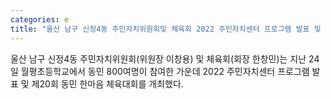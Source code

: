 ```yaml
---
categories: e
title: "울산 남구 신정4동 주민자치위원회및 체육회 2022 주민자치센터 프로그램 발표 및 제20회 동민 한마음 체육대회 개최"
---
```

울산 남구 신정4동 주민자치위원회(위원장 이창용) 및 체육회(회장 한창민)는 지난 24일 월평초등학교에서 동민 800여명이 참여한 가운데 2022 주민자치센터 프로그램 발표 및 제20회 동민 한마음 체육대회를 개최했다.